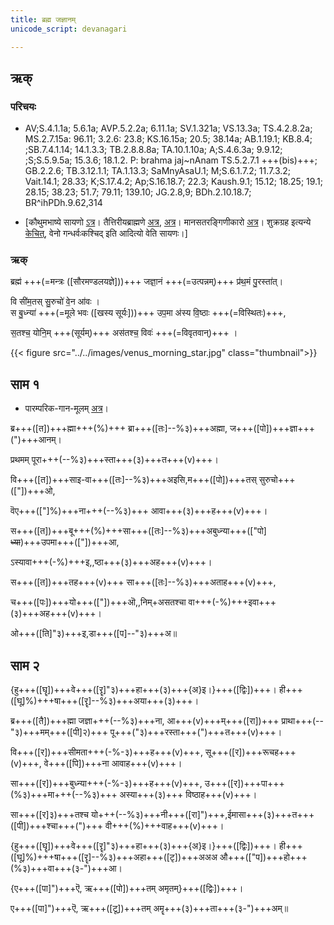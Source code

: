 ```yaml
---
title: ब्रह्म जज्ञानम्  
unicode_script: devanagari  

---
```


## ऋक्

### परिचयः
- AV;S.4.1.1a; 5.6.1a; AVP.5.2.2a; 6.11.1a; SV.1.321a; VS.13.3a; TS.4.2.8.2a; MS.2.7.15a: 96.11; 3.2.6: 23.8; KS.16.15a; 20.5; 38.14a; AB.1.19.1; KB.8.4; ;SB.7.4.1.14; 14.1.3.3; TB.2.8.8.8a; TA.10.1.10a; A;S.4.6.3a; 9.9.12; ;S;S.5.9.5a; 15.3.6; 18.1.2. P: brahma jaj~nAnam TS.5.2.7.1 +++(bis)+++; GB.2.2.6; TB.3.12.1.1; TA.1.13.3; SaMnyAsaU.1; M;S.6.1.7.2; 11.7.3.2; Vait.14.1; 28.33; K;S.17.4.2; Ap;S.16.18.7; 22.3; Kaush.9.1; 15.12; 18.25; 19.1; 28.15; 38.23; 51.7; 79.11; 139.10; JG.2.8,9; BDh.2.10.18.7; BR^ihPDh.9.62,314

- [कौथुमभाष्ये सायणो [ऽत्र](https://archive.org/details/SamaVedaSanhitaWithSayanabhashyaVolume1SatyavrataSamasrami1874bis_201804/page/n706&sa=D&ust=1542425956410000)। तैत्तिरीयब्राह्मणे [अत्र](https://archive.org/stream/Anandashram_Samskrita_Granthavali_Anandashram_Sanskrit_Series/ASS_037_Taittiriya_Brahmanam_with_Sayanabhashya_Part_2_-_Narayanasastri_Godbole_1898#page/n229/mode/2up&sa=D&ust=1542425956410000), [अत्र](https://archive.org/stream/taittiriya/taittiriya_brahmana_bhaskara_02#page/n569/mode/2up&sa=D&ust=1542425956411000)। मानसतरङ्गिणीकारो [अत्र](https://twitter.com/blog_supplement/status/1062936630602928128&sa=D&ust=1542425956411000)। शुक्रग्रह इत्यन्ये [केचित्](https://twitter.com/agnimaan/status/1014886758918512640&sa=D&ust=1542425956411000), वेनो गन्धर्वःकश्चिद् इति आदित्यो वेति सायणः।]

### ऋक्
ब्रह्म॑ +++(=मन्त्रः ([सौरमण्डलयज्ञे]))+++ जज्ञा॒नं +++(=उत्पन्नम्)+++ प्र॑थ॒मं पु॒रस्ता॑त्।

वि सी॑म॒तस् सु॒रुचो॑ वे॒न आ॑वः ।  
स बु॒ध्न्या॑ +++(=मूले भवः ([खस्य सूर्यः]))+++ उप॒मा अ॑स्य वि॒ष्ठाः +++(=विस्थितः)+++,

स॒तश्च॒ योनि॒म् +++(सूर्यम्)+++ अस॑तश्च॒ विवः॑ +++(=विवृतवान्)+++  ।

{{< figure src="../../images/venus_morning_star.jpg"  class="thumbnail">}}

## साम १

- पारम्परिक-गान-मूलम् [अत्र](https://archive.org/stream/sAmaveda-jaiminIya-paravastu-paramparA-docs/UDAKA%20SAANTHI%20SAAMAANI%23mode/1up&sa=D&ust=1542425956412000)।
<div class="audioEmbed"  caption="रामानुजार्यः 1974 " src="https://archive
.org/download/jaiminIya-sAma-gAna-paravastu-tradition-rAmAnuja/brahma-jajJNAnam-1.mp3"></div>
<div class="audioEmbed"  caption="गोपालार्यः 2015  " src="https://archive
.org/download/jaiminIya-sAma-gAna-paravastu-tradition-gopAla-2015/brahma-jajJNAnam-1.mp3"></div>
<div class="audioEmbed"  caption="गोपाल-विश्वासयोर् अनुवचनम् 2018 1x" src="https://archive
.org/download/jaiminIya-sAma-gAna-paravastu-tradition-anuvachanam-gopAla-vishvAsa-2018/brahma-jajJNAnam-1.mp3"></div>
<div class="audioEmbed"  caption="गोपाल-विश्वासयोर् अनुवचनम् 2018 1.5x" src="https://archive
.org/download/jaiminIya-sAma-gAna-paravastu-tradition-anuvachanam-gopAla-vishvAsa-2018-150p-speed/brahma-jajJNAnam-1.mp3"></div>
<div class="audioEmbed"  caption="गोपालपवनयोर् अनुवचनम् 2015 1x" src="https://archive
.org/download/jaiminIya-sAma-gAna-paravastu-tradition-anuvachanam-gopAla-pavana-2015/brahma-jajJNAnam-1.mp3"></div>
<div class="audioEmbed"  caption="गोपालपवनयोर् अनुवचनम् 2015 1.5x" src="https://archive
.org/download/jaiminIya-sAma-gAna-paravastu-tradition-anuvachanam-gopAla-pavana-2015-150p-speed/brahma-jajJNAnam-1.mp3"></div>

ब्र+++([त])+++ह्मा+++(%)+++ ब्रा+++([तः]--%३)+++अह्मा, ज+++([पो])+++ज्ञा+++(")+++आनम्।

प्रथमम् पूरा+++(--%३)+++स्ता+++(३)+++त+++(v)+++।

वि+++([त])+++साइ-वा+++([तः]--%३)+++अइसि,म+++([पो])+++तस् सुरुचो+++(["])+++ओ,

वॆए+++(["]%)+++ना+++(--%३)+++ आवा+++(३)+++ह+++(v)+++।

स+++([त])+++बू+++(%)+++सा+++([तः]--%३)+++अबुध्न्या+++(["पो] ~~ध्या~~)+++उपमा+++(["])+++आ,

ऽस्यावा+++(-%)+++इ,,ष्ठा+++(३)+++अह+++(v)+++।

स+++([त])+++तह+++(v)+++ सा+++([तः]--%३)+++अताह+++(v)+++,

च+++([पः])+++यो+++(["])+++ऒ,,निम्+असतश्चा वा+++(-%)+++इवा+++(३)+++अह+++(v)+++।

ओ+++([ति]"३)+++इ,डा+++([प]--"३)+++अ॥

## साम २
<div class="audioEmbed"  caption="रामानुजार्यः 1974 " src="https://archive
.org/download/jaiminIya-sAma-gAna-paravastu-tradition-rAmAnuja/brahma-jajJNAnam-2.mp3"></div>
<div class="audioEmbed"  caption="गोपालार्यः 2015  " src="https://archive
.org/download/jaiminIya-sAma-gAna-paravastu-tradition-gopAla-2015/brahma-jajJNAnam-2.mp3"></div>
<div class="audioEmbed"  caption="गोपाल-विश्वासयोर् अनुवचनम् 2018 1x" src="https://archive
.org/download/jaiminIya-sAma-gAna-paravastu-tradition-anuvachanam-gopAla-vishvAsa-2018/brahma-jajJNAnam-2.mp3"></div>
<div class="audioEmbed"  caption="गोपाल-विश्वासयोर् अनुवचनम् 2018 1.5x" src="https://archive
.org/download/jaiminIya-sAma-gAna-paravastu-tradition-anuvachanam-gopAla-vishvAsa-2018-150p-speed/brahma-jajJNAnam-2.mp3"></div>
<div class="audioEmbed"  caption="गोपालपवनयोर् अनुवचनम् 2015 1x" src="https://archive
.org/download/jaiminIya-sAma-gAna-paravastu-tradition-anuvachanam-gopAla-pavana-2015/brahma-jajJNAnam-2.mp3"></div>
<div class="audioEmbed"  caption="गोपालपवनयोर् अनुवचनम् 2015 1.5x" src="https://archive
.org/download/jaiminIya-sAma-gAna-paravastu-tradition-anuvachanam-gopAla-pavana-2015-150p-speed/brahma-jajJNAnam-2.mp3"></div>

{हु+++([घॄ])+++वे+++([रॄ]"३)+++हा+++(३)+++{अ}इ।}+++([द्विः])+++। ही+++([घू]%)+++षा+++([रॄ]--%३)+++अया+++(३)+++।

ब्र+++([तै])+++ह्मा जज्ञा+++(--%३)+++ना, आ+++(v)+++म्+++([रा])+++ प्राथा+++(--"३)+++मम्+++([पी]२)+++ पू+++("३)+++रस्ता+++(")+++त+++(v)+++।

वि+++([र])+++सीमता+++(-%-३)+++ह+++(v)+++, सू+++([र])+++रूचह+++(v)+++, वे+++([पि])+++ना आवाह+++(v)+++।

सा+++([र])+++बुध्न्या+++(-%-३)+++ह+++(v)+++, उ+++([र])+++पा+++(%३)+++मा+++(--%३)+++ अस्या+++(३)+++ विष्ठाह+++(v)+++।

सा+++([र]३)+++तश्च यो+++(--%३)+++नी+++([रा]")+++,ईमासा+++(३)+++त+++([पी])+++श्चा+++(")+++ वी+++(%)+++वाह+++(v)+++।

{हु+++([घॄ])+++वे+++([रॄ]"३)+++हा+++(३)+++{अ}इ।}+++([द्विः])+++। ही+++([घू]%)+++षा+++([रॄ]--%३)+++अहा+++([टृ])+++अअअ औ+++(["प])+++हो+++(%३)+++वा+++(३-")+++आ।

{ए+++([पा]")+++ऎ, ऋ+++([पो])+++तम् अमृतम्}+++([द्विः])+++।

ए+++([पा]")+++ऎ, ऋ+++([टू])+++तम् अमॄ+++(३)+++ता+++(३-")+++अम्॥